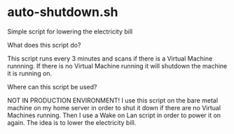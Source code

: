 # auto-shutdown.sh
Simple script for lowering the electricity bill

What does this script do?

This script runs every 3 minutes and scans if there is a Virtual Machine runnning. If there is no Virtual Machine running it will shutdown the machine it is running on.

Where can this script be used?

NOT IN PRODUCTION ENVIRONMENT! I use this script on the bare metal machine on my home server in order to shut it down if there are no Virtual Machines running. Then I use a Wake on Lan script in order to power it on again. The idea is to lower the electricity bill.
